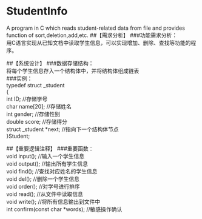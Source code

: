# StudentInfo
A program in C which reads student-related data from file and provides function of sort,deletion,add,etc.
##【需求分析】
###功能需求分析：  
用C语言实现从已知文档中读取学生信息，可以实现增加、删除、查找等功能的程序。  
 
##【系统设计】
###数据存储结构：   
将每个学生信息存入一个结构体中，并将结构体组成链表  
###实例：  
typedef struct _student  
{  
	int ID;            //存储学号  
	char name[20];     //存储姓名  
	int gender;         //存储性别  
	double score;       //存储得分  
	struct _student *next; //指向下一个结构体节点  
}Student;  

##【重要逻辑注释】
###重要函数：  
void input();             //输入一个学生信息  
void output();            //输出所有学生信息  
void find();              //查找对应姓名的学生信息  
void del();               //删除一个学生信息  
void order();             //对学号进行排序  
void read();              //从文件中读取信息  
void write();              //将所有信息输出到文件中  
int confirm(const char *words);  //敏感操作确认  
 
